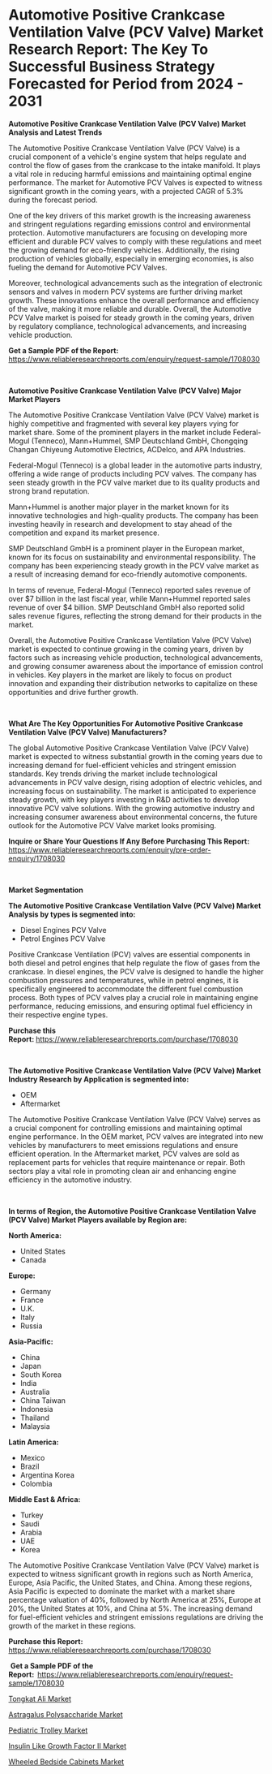 <p><h1>Automotive Positive Crankcase Ventilation Valve (PCV Valve) Market Research Report: The Key To Successful Business Strategy Forecasted for Period from 2024 - 2031</h1></p><p><strong>Automotive Positive Crankcase Ventilation Valve (PCV Valve) Market Analysis and Latest Trends</strong></p>
<p><p>The Automotive Positive Crankcase Ventilation Valve (PCV Valve) is a crucial component of a vehicle's engine system that helps regulate and control the flow of gases from the crankcase to the intake manifold. It plays a vital role in reducing harmful emissions and maintaining optimal engine performance. The market for Automotive PCV Valves is expected to witness significant growth in the coming years, with a projected CAGR of 5.3% during the forecast period.</p><p>One of the key drivers of this market growth is the increasing awareness and stringent regulations regarding emissions control and environmental protection. Automotive manufacturers are focusing on developing more efficient and durable PCV valves to comply with these regulations and meet the growing demand for eco-friendly vehicles. Additionally, the rising production of vehicles globally, especially in emerging economies, is also fueling the demand for Automotive PCV Valves.</p><p>Moreover, technological advancements such as the integration of electronic sensors and valves in modern PCV systems are further driving market growth. These innovations enhance the overall performance and efficiency of the valve, making it more reliable and durable. Overall, the Automotive PCV Valve market is poised for steady growth in the coming years, driven by regulatory compliance, technological advancements, and increasing vehicle production.</p></p>
<p><strong>Get a Sample PDF of the Report:&nbsp;</strong> <a href="https://www.reliableresearchreports.com/enquiry/request-sample/1708030">https://www.reliableresearchreports.com/enquiry/request-sample/1708030</a></p>
<p>&nbsp;</p>
<p><strong>Automotive Positive Crankcase Ventilation Valve (PCV Valve) Major Market Players</strong></p>
<p><p>The Automotive Positive Crankcase Ventilation Valve (PCV Valve) market is highly competitive and fragmented with several key players vying for market share. Some of the prominent players in the market include Federal-Mogul (Tenneco), Mann+Hummel, SMP Deutschland GmbH, Chongqing Changan Chiyeung Automotive Electrics, ACDelco, and APA Industries.</p><p>Federal-Mogul (Tenneco) is a global leader in the automotive parts industry, offering a wide range of products including PCV valves. The company has seen steady growth in the PCV valve market due to its quality products and strong brand reputation.</p><p>Mann+Hummel is another major player in the market known for its innovative technologies and high-quality products. The company has been investing heavily in research and development to stay ahead of the competition and expand its market presence.</p><p>SMP Deutschland GmbH is a prominent player in the European market, known for its focus on sustainability and environmental responsibility. The company has been experiencing steady growth in the PCV valve market as a result of increasing demand for eco-friendly automotive components.</p><p>In terms of revenue, Federal-Mogul (Tenneco) reported sales revenue of over $7 billion in the last fiscal year, while Mann+Hummel reported sales revenue of over $4 billion. SMP Deutschland GmbH also reported solid sales revenue figures, reflecting the strong demand for their products in the market.</p><p>Overall, the Automotive Positive Crankcase Ventilation Valve (PCV Valve) market is expected to continue growing in the coming years, driven by factors such as increasing vehicle production, technological advancements, and growing consumer awareness about the importance of emission control in vehicles. Key players in the market are likely to focus on product innovation and expanding their distribution networks to capitalize on these opportunities and drive further growth.</p></p>
<p>&nbsp;</p>
<p><strong>What Are The Key Opportunities For Automotive Positive Crankcase Ventilation Valve (PCV Valve) Manufacturers?</strong></p>
<p><p>The global Automotive Positive Crankcase Ventilation Valve (PCV Valve) market is expected to witness substantial growth in the coming years due to increasing demand for fuel-efficient vehicles and stringent emission standards. Key trends driving the market include technological advancements in PCV valve design, rising adoption of electric vehicles, and increasing focus on sustainability. The market is anticipated to experience steady growth, with key players investing in R&D activities to develop innovative PCV valve solutions. With the growing automotive industry and increasing consumer awareness about environmental concerns, the future outlook for the Automotive PCV Valve market looks promising.</p></p>
<p><strong>Inquire or Share Your Questions If Any Before Purchasing This Report:</strong> <a href="https://www.reliableresearchreports.com/enquiry/pre-order-enquiry/1708030">https://www.reliableresearchreports.com/enquiry/pre-order-enquiry/1708030</a></p>
<p>&nbsp;</p>
<p><strong>Market Segmentation</strong></p>
<p><strong>The Automotive Positive Crankcase Ventilation Valve (PCV Valve) Market Analysis by types is segmented into:</strong></p>
<p><ul><li>Diesel Engines PCV Valve</li><li>Petrol Engines PCV Valve</li></ul></p>
<p><p>Positive Crankcase Ventilation (PCV) valves are essential components in both diesel and petrol engines that help regulate the flow of gases from the crankcase. In diesel engines, the PCV valve is designed to handle the higher combustion pressures and temperatures, while in petrol engines, it is specifically engineered to accommodate the different fuel combustion process. Both types of PCV valves play a crucial role in maintaining engine performance, reducing emissions, and ensuring optimal fuel efficiency in their respective engine types.</p></p>
<p><strong>Purchase this Report:&nbsp;</strong><a href="https://www.reliableresearchreports.com/purchase/1708030">https://www.reliableresearchreports.com/purchase/1708030</a></p>
<p>&nbsp;</p>
<p><strong>The Automotive Positive Crankcase Ventilation Valve (PCV Valve) Market Industry Research by Application is segmented into:</strong></p>
<p><ul><li>OEM</li><li>Aftermarket</li></ul></p>
<p><p>The Automotive Positive Crankcase Ventilation Valve (PCV Valve) serves as a crucial component for controlling emissions and maintaining optimal engine performance. In the OEM market, PCV valves are integrated into new vehicles by manufacturers to meet emissions regulations and ensure efficient operation. In the Aftermarket market, PCV valves are sold as replacement parts for vehicles that require maintenance or repair. Both sectors play a vital role in promoting clean air and enhancing engine efficiency in the automotive industry.</p></p>
<p>&nbsp;</p>
<p><strong>In terms of Region, the Automotive Positive Crankcase Ventilation Valve (PCV Valve) Market Players available by Region are:</strong></p>
<p>
    <p> <strong> North America: </strong>
        <ul>
            <li>United States</li>
            <li>Canada</li>
        </ul>
        </p> 
    <p> <strong> Europe: </strong>
        <ul>
            <li>Germany</li>
            <li>France</li>
            <li>U.K.</li>
            <li>Italy</li>
            <li>Russia</li>
        </ul>
        </p> 
    <p> <strong> Asia-Pacific: </strong>
        <ul>
            <li>China</li>
            <li>Japan</li>
            <li>South Korea</li>
            <li>India</li>
            <li>Australia</li>
            <li>China Taiwan</li>
            <li>Indonesia</li>
            <li>Thailand</li>
            <li>Malaysia</li>
        </ul>
        </p> 
    <p> <strong> Latin America: </strong>
        <ul>
            <li>Mexico</li>
            <li>Brazil</li>
            <li>Argentina Korea</li>
            <li>Colombia</li>
        </ul>
        </p> 
    <p> <strong> Middle East & Africa: </strong>
        <ul>
            <li>Turkey</li>
            <li>Saudi</li>
            <li>Arabia</li>
            <li>UAE</li>
            <li>Korea</li>
        </ul>
    </p>
    </p>
<p><p>The Automotive Positive Crankcase Ventilation Valve (PCV Valve) market is expected to witness significant growth in regions such as North America, Europe, Asia Pacific, the United States, and China. Among these regions, Asia Pacific is expected to dominate the market with a market share percentage valuation of 40%, followed by North America at 25%, Europe at 20%, the United States at 10%, and China at 5%. The increasing demand for fuel-efficient vehicles and stringent emissions regulations are driving the growth of the market in these regions.</p></p>
<p><strong>Purchase this Report: </strong><a href="https://www.reliableresearchreports.com/purchase/1708030">https://www.reliableresearchreports.com/purchase/1708030</a></p>
<p>&nbsp;<strong>Get a Sample PDF of the Report:&nbsp;&nbsp;</strong><a href="https://www.reliableresearchreports.com/enquiry/request-sample/1708030">https://www.reliableresearchreports.com/enquiry/request-sample/1708030</a></p>
<p><strong></strong></p>
<p><p><a href="https://medium.com/@birdielynch2022/tongkat-ali-market-outlook-industry-overview-and-forecast-2024-to-2031-44f2f01b34ee">Tongkat Ali Market</a></p><p><a href="https://medium.com/@birdielynch2022/astragalus-polysaccharide-market-exploring-market-share-market-trends-and-future-growth-1c28377b4298">Astragalus Polysaccharide Market</a></p><p><a href="https://github.com/jodemen/Market-Research-Report-List-1/blob/main/pediatric-trolley-market.md">Pediatric Trolley Market</a></p><p><a href="https://medium.com/@birdielynch2022/insulin-like-growth-factor-ii-market-exploring-market-share-market-trends-and-future-growth-3a276ca7e52b">Insulin Like Growth Factor II Market</a></p><p><a href="https://github.com/jj19131/Market-Research-Report-List-1/blob/main/wheeled-bedside-cabinets-market.md">Wheeled Bedside Cabinets Market</a></p></p>